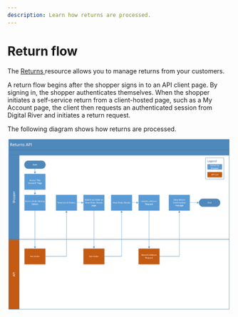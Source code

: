```yaml
---
description: Learn how returns are processed.
---
```


# Return flow

The [Returns ](https://www.digitalriver.com/docs/commerce-api-reference/#tag/Returns)resource allows you to manage returns from your customers.

A return flow begins after the shopper signs in to an API client page. By signing in, the shopper authenticates themselves. When the shopper initiates a self-service return from a client-hosted page, such as a My Account page, the client then requests an authenticated session from Digital River and initiates a return request.

The following diagram shows how returns are processed.

![Returns process diagram](../../.gitbook/assets/Returns-API-Process-Flow.png)
